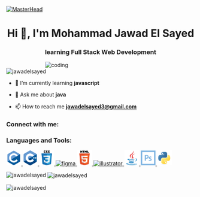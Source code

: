 [![MasterHead](https://img.freepik.com/free-vector/programmer-typographic-header-idea-coding-testing-writing-program-using-internet-different-software-website-development-optimization-isolated-vector-illustration_613284-970.jpg?w=1800&t=st=1662023046~exp=1662023646~hmac=0b13343b6ab20c396d4d1ddbcd77760228bab4ac7934eaba3e83504db6f0ca2d)](https://jawadelsayed.io)
<h1 align="center">Hi 👋, I'm Mohammad Jawad El Sayed</h1>
<h3 align="center">learning Full Stack Web Development</h3>
<img align="right" src="https://miro.medium.com/max/1400/1*vJjJ3Mdok6Rvxx85IIRqBQ.gif" alt="coding" width="400">

<p align="left"> <img src="https://komarev.com/ghpvc/?username=jawadelsayed&label=Profile%20views&color=0e75b6&style=flat" alt="jawadelsayed" /> </p>

- 🌱 I’m currently learning **javascript**

- 💬 Ask me about **java**

- 📫 How to reach me **jawadelsayed3@gmail.com**

<h3 align="left">Connect with me:</h3>
<p align="left">
</p>

<h3 align="left">Languages and Tools:</h3>
<p align="left"> <a href="https://www.cprogramming.com/" target="_blank" rel="noreferrer"> <img src="https://raw.githubusercontent.com/devicons/devicon/master/icons/c/c-original.svg" alt="c" width="40" height="40"/> </a> <a href="https://www.w3schools.com/cpp/" target="_blank" rel="noreferrer"> <img src="https://raw.githubusercontent.com/devicons/devicon/master/icons/cplusplus/cplusplus-original.svg" alt="cplusplus" width="40" height="40"/> </a> <a href="https://www.w3schools.com/css/" target="_blank" rel="noreferrer"> <img src="https://raw.githubusercontent.com/devicons/devicon/master/icons/css3/css3-original-wordmark.svg" alt="css3" width="40" height="40"/> </a> <a href="https://www.figma.com/" target="_blank" rel="noreferrer"> <img src="https://www.vectorlogo.zone/logos/figma/figma-icon.svg" alt="figma" width="40" height="40"/> </a> <a href="https://www.w3.org/html/" target="_blank" rel="noreferrer"> <img src="https://raw.githubusercontent.com/devicons/devicon/master/icons/html5/html5-original-wordmark.svg" alt="html5" width="40" height="40"/> </a> <a href="https://www.adobe.com/in/products/illustrator.html" target="_blank" rel="noreferrer"> <img src="https://www.vectorlogo.zone/logos/adobe_illustrator/adobe_illustrator-icon.svg" alt="illustrator" width="40" height="40"/> </a> <a href="https://www.java.com" target="_blank" rel="noreferrer"> <img src="https://raw.githubusercontent.com/devicons/devicon/master/icons/java/java-original.svg" alt="java" width="40" height="40"/> </a> <a href="https://www.photoshop.com/en" target="_blank" rel="noreferrer"> <img src="https://raw.githubusercontent.com/devicons/devicon/master/icons/photoshop/photoshop-line.svg" alt="photoshop" width="40" height="40"/> </a> <a href="https://www.python.org" target="_blank" rel="noreferrer"> <img src="https://raw.githubusercontent.com/devicons/devicon/master/icons/python/python-original.svg" alt="python" width="40" height="40"/> </a> </p>

<p><img align="left" src="https://github-readme-stats.vercel.app/api/top-langs?username=jawadelsayed&show_icons=true&locale=en&layout=compact" alt="jawadelsayed" /></p>

<p>&nbsp;<img align="center" src="https://github-readme-stats.vercel.app/api?username=jawadelsayed&show_icons=true&locale=en" alt="jawadelsayed" /></p>

<p><img align="center" src="https://github-readme-streak-stats.herokuapp.com/?user=jawadelsayed&" alt="jawadelsayed" /></p>

